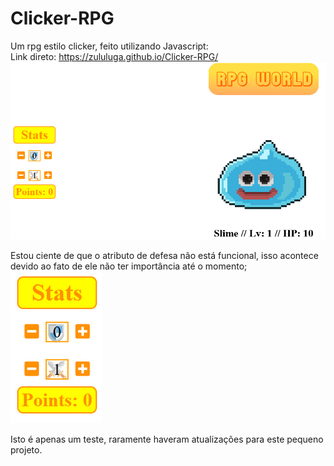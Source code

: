 # Clicker-RPG
Um rpg estilo clicker, feito utilizando Javascript:<br>
Link direto: https://zululuga.github.io/Clicker-RPG/<br>
![print](https://raw.githubusercontent.com/Drolho/Clicker-RPG/main/img/print.PNG)

Estou ciente de que o atributo de defesa não está funcional,
isso acontece devido ao fato de ele não ter importância até o momento;<br>
![print2](https://raw.githubusercontent.com/Drolho/Clicker-RPG/main/img/print2.PNG)

Isto é apenas um teste, raramente haveram atualizações para este pequeno projeto.
